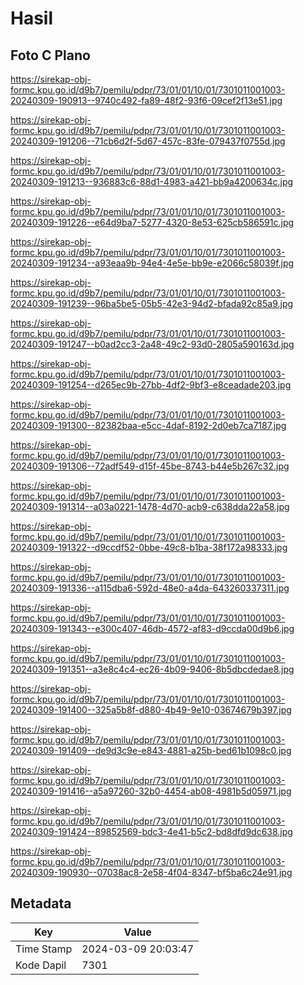 # Hasil

## Foto C Plano

https://sirekap-obj-formc.kpu.go.id/d9b7/pemilu/pdpr/73/01/01/10/01/7301011001003-20240309-190913--9740c492-fa89-48f2-93f6-09cef2f13e51.jpg

https://sirekap-obj-formc.kpu.go.id/d9b7/pemilu/pdpr/73/01/01/10/01/7301011001003-20240309-191206--71cb6d2f-5d67-457c-83fe-079437f0755d.jpg

https://sirekap-obj-formc.kpu.go.id/d9b7/pemilu/pdpr/73/01/01/10/01/7301011001003-20240309-191213--936883c6-88d1-4983-a421-bb9a4200634c.jpg

https://sirekap-obj-formc.kpu.go.id/d9b7/pemilu/pdpr/73/01/01/10/01/7301011001003-20240309-191226--e64d9ba7-5277-4320-8e53-625cb586591c.jpg

https://sirekap-obj-formc.kpu.go.id/d9b7/pemilu/pdpr/73/01/01/10/01/7301011001003-20240309-191234--a93eaa9b-94e4-4e5e-bb9e-e2066c58039f.jpg

https://sirekap-obj-formc.kpu.go.id/d9b7/pemilu/pdpr/73/01/01/10/01/7301011001003-20240309-191239--96ba5be5-05b5-42e3-94d2-bfada92c85a9.jpg

https://sirekap-obj-formc.kpu.go.id/d9b7/pemilu/pdpr/73/01/01/10/01/7301011001003-20240309-191247--b0ad2cc3-2a48-49c2-93d0-2805a590163d.jpg

https://sirekap-obj-formc.kpu.go.id/d9b7/pemilu/pdpr/73/01/01/10/01/7301011001003-20240309-191254--d265ec9b-27bb-4df2-9bf3-e8ceadade203.jpg

https://sirekap-obj-formc.kpu.go.id/d9b7/pemilu/pdpr/73/01/01/10/01/7301011001003-20240309-191300--82382baa-e5cc-4daf-8192-2d0eb7ca7187.jpg

https://sirekap-obj-formc.kpu.go.id/d9b7/pemilu/pdpr/73/01/01/10/01/7301011001003-20240309-191306--72adf549-d15f-45be-8743-b44e5b267c32.jpg

https://sirekap-obj-formc.kpu.go.id/d9b7/pemilu/pdpr/73/01/01/10/01/7301011001003-20240309-191314--a03a0221-1478-4d70-acb9-c638dda22a58.jpg

https://sirekap-obj-formc.kpu.go.id/d9b7/pemilu/pdpr/73/01/01/10/01/7301011001003-20240309-191322--d9ccdf52-0bbe-49c8-b1ba-38f172a98333.jpg

https://sirekap-obj-formc.kpu.go.id/d9b7/pemilu/pdpr/73/01/01/10/01/7301011001003-20240309-191336--a115dba6-592d-48e0-a4da-643260337311.jpg

https://sirekap-obj-formc.kpu.go.id/d9b7/pemilu/pdpr/73/01/01/10/01/7301011001003-20240309-191343--e300c407-46db-4572-af83-d9ccda00d9b6.jpg

https://sirekap-obj-formc.kpu.go.id/d9b7/pemilu/pdpr/73/01/01/10/01/7301011001003-20240309-191351--a3e8c4c4-ec26-4b09-9406-8b5dbcdedae8.jpg

https://sirekap-obj-formc.kpu.go.id/d9b7/pemilu/pdpr/73/01/01/10/01/7301011001003-20240309-191400--325a5b8f-d880-4b49-9e10-03674679b397.jpg

https://sirekap-obj-formc.kpu.go.id/d9b7/pemilu/pdpr/73/01/01/10/01/7301011001003-20240309-191409--de9d3c9e-e843-4881-a25b-bed61b1098c0.jpg

https://sirekap-obj-formc.kpu.go.id/d9b7/pemilu/pdpr/73/01/01/10/01/7301011001003-20240309-191416--a5a97260-32b0-4454-ab08-4981b5d05971.jpg

https://sirekap-obj-formc.kpu.go.id/d9b7/pemilu/pdpr/73/01/01/10/01/7301011001003-20240309-191424--89852569-bdc3-4e41-b5c2-bd8dfd9dc638.jpg

https://sirekap-obj-formc.kpu.go.id/d9b7/pemilu/pdpr/73/01/01/10/01/7301011001003-20240309-190930--07038ac8-2e58-4f04-8347-bf5ba6c24e91.jpg


## Metadata

| Key        | Value               |
| ---------- | ------------------- |
| Time Stamp | 2024-03-09 20:03:47 |
| Kode Dapil | 7301                |



